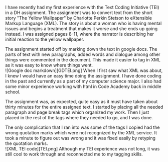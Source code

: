 I have recently had my first experience with the Text Coding Initiative (TEI) in a DH assignment. The assignment was to convert text from the short story "The Yellow Wallpaper" by Charlotte Perkin Stetson to eXtensible Markup Language (XML). The story is about a woman who is having mental issues and begins a treatment that makes it worse and she ends up going instead. I was assigned pages 8-11, where the narrator is describing her initial reaction to the yellow wallpaper.  

The assignment started off by marking down the text in google docs. The parts of text with new paragraphs, added words and dialogue among other things were commented in the document. This made it easier to tag in XML as it was easy to know where things went.  
![Google doc markdown][GDTEI.png]
When I first saw what XML was about, I knew I would have an easy time doing the assignment. I have done coding in the past and currently as a part of my computer science major. I also had some minor experience working with html in Code Academy back in middle school.  

The assignment was, as expected, quite easy as it must have taken about thirty minutes for the entire assigned text. I started by placing all the needed paragraph and page break tags which organized my work. Then I just placed in the rest of the tags where they needed to go, and I was done.  

The only complication that I ran into was some of the tags I copied had the wrong quotation marks which were not recognized by the XML service. It took a minute to figure out was wrong and it was fixed easily by retyping the quotation marks.  
![XML TEI code][TEI.png]
Although my TEI experience was not long, it was still cool to work through and reconnected me to my tagging skills.


[Witch Residence Map]: https://christianross18.github.io/Blogs/images/TEI.png
[Witch Trial Ordeal Chart]: https://christianross18.github.io/Blogs/images/GDTEI.png
